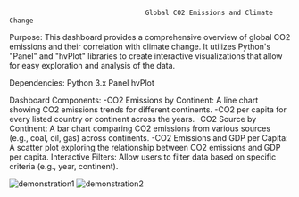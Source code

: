                                       Global CO2 Emissions and Climate Change 

Purpose:
This dashboard provides a comprehensive overview of global CO2 emissions and their correlation with climate change. It utilizes Python's "Panel" and "hvPlot" libraries to create interactive visualizations that allow for easy exploration and analysis of the data.

Dependencies:
Python 3.x
Panel
hvPlot

Dashboard Components:
-CO2 Emissions by Continent: A line chart showing CO2 emissions trends for different continents.
-CO2 per capita for every listed country or continent across the years.
-CO2 Source by Continent: A bar chart comparing CO2 emissions from various sources (e.g., coal, oil, gas) across continents.
-CO2 Emissions and GDP per Capita: A scatter plot exploring the relationship between CO2 emissions and GDP per capita.
Interactive Filters: Allow users to filter data based on specific criteria (e.g., year, continent).

![demonstration1](https://github.com/user-attachments/assets/c7a82c84-bd32-4277-8f10-4625f1e57556)
![demonstration2](https://github.com/user-attachments/assets/cc0f2972-06ba-48e1-8b41-f11531ed8c39)


